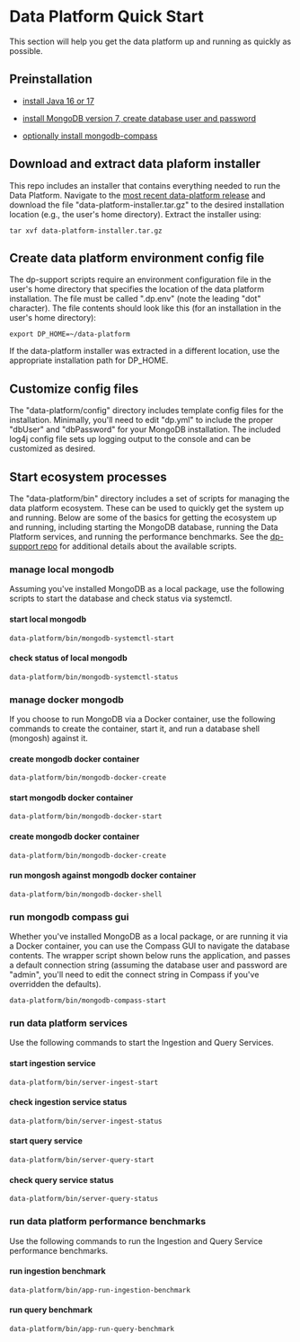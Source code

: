 # Data Platform Quick Start

This section will help you get the data platform up and running as quickly as possible.

## Preinstallation

- [install Java 16 or 17](https://github.com/osprey-dcs/data-platform#java-installation)

- [install MongoDB version 7, create database user and password](https://github.com/osprey-dcs/data-platform#mongodb-installation)

- [optionally install mongodb-compass](https://github.com/osprey-dcs/data-platform#mongo-express-installation)

## Download and extract data plaform installer

This repo includes an installer that contains everything needed to run the Data Platform.  Navigate to the [most recent data-platform release](https://github.com/osprey-dcs/data-platform/releases/latest) and download the file "data-platform-installer.tar.gz" to the desired installation location (e.g., the user's home directory).  Extract the installer using:

```
tar xvf data-platform-installer.tar.gz
```

## Create data platform environment config file

The dp-support scripts require an environment configuration file in the user's home directory that specifies the location of the data platform installation.  The file must be called ".dp.env" (note the leading "dot" character).  The file contents should look like this (for an installation in the user's home directory):

```
export DP_HOME=~/data-platform
```

If the data-platform installer was extracted in a different location, use the appropriate installation path for DP_HOME.

## Customize config files

The "data-platform/config" directory includes template config files for the installation.  Minimally, you'll need to edit "dp.yml" to include the proper "dbUser" and "dbPassword" for your MongoDB installation.  The included log4j config file sets up logging output to the console and can be customized as desired.

## Start ecosystem processes

The "data-platform/bin" directory includes a set of scripts for managing the data platform ecosystem.  These can be used to quickly get the system up and running.  Below are some of the basics for getting the ecosystem up and running, including starting the MongoDB database, running the Data Platform services, and running the performance benchmarks.  See the [dp-support repo](https://github.com/osprey-dcs/dp-support) for additional details about the available scripts.

### manage local mongodb

Assuming you've installed MongoDB as a local package, use the following scripts to start the database and check status via systemctl.

#### start local mongodb
```
data-platform/bin/mongodb-systemctl-start
```

#### check status of local mongodb
```
data-platform/bin/mongodb-systemctl-status
```

### manage docker mongodb

If you choose to run MongoDB via a Docker container, use the following commands to create the container, start it, and run a database shell (mongosh) against it.

#### create mongodb docker container
```
data-platform/bin/mongodb-docker-create
```

#### start mongodb docker container
```
data-platform/bin/mongodb-docker-start
```

#### create mongodb docker container
```
data-platform/bin/mongodb-docker-create
```

#### run mongosh against mongodb docker container
```
data-platform/bin/mongodb-docker-shell
```

### run mongodb compass gui
Whether you've installed MongoDB as a local package, or are running it via a Docker container, you can use the Compass GUI to navigate the database contents.  The wrapper script shown below runs the application, and passes a default connection string (assuming the database user and password are "admin", you'll need to edit the connect string in Compass if you've overridden the defaults).
```
data-platform/bin/mongodb-compass-start
```

### run data platform services

Use the following commands to start the Ingestion and Query Services.

#### start ingestion service
```
data-platform/bin/server-ingest-start
```

#### check ingestion service status
```
data-platform/bin/server-ingest-status
```

#### start query service
```
data-platform/bin/server-query-start
```

#### check query service status
```
data-platform/bin/server-query-status
```

### run data platform performance benchmarks

Use the following commands to run the Ingestion and Query Service performance benchmarks.

#### run ingestion benchmark
```
data-platform/bin/app-run-ingestion-benchmark
```

#### run query benchmark
```
data-platform/bin/app-run-query-benchmark
```

